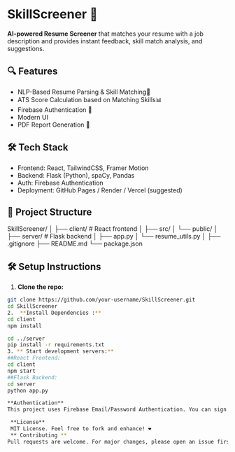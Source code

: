# SkillScreener 🚀

**AI-powered Resume Screener** that matches your resume with a job description and provides instant feedback, skill match analysis, and suggestions.

## 🔍 Features
 

- NLP-Based Resume Parsing & Skill Matching🧠
- ATS Score Calculation  based on Matching Skills📊
- Firebase Authentication 🔐
- Modern UI 
- PDF Report Generation 📄

## 🛠️ Tech Stack

- Frontend: React, TailwindCSS, Framer Motion
- Backend: Flask (Python), spaCy, Pandas
- Auth: Firebase Authentication
- Deployment: GitHub Pages / Render / Vercel (suggested)

## 📁 Project Structure
SkillScreener/
│
├── client/              # React frontend
│   ├── src/
│   └── public/
│
├── server/              # Flask backend
│   ├── app.py
│   └── resume_utils.py
│
├── .gitignore
├── README.md
└── package.json

## 🛠️ Setup Instructions

1. **Clone the repo:**

```bash
git clone https://github.com/your-username/SkillScreener.git
cd SkillScreener
2.  **Install Dependencies :**
cd client
npm install

cd ../server
pip install -r requirements.txt
3. ** Start development servers:**
##React Frontend:
cd client
npm start
##Flask Backend:
cd server
python app.py

**Authentication**
This project uses Firebase Email/Password Authentication. You can sign up, log in, and securely access resume analysis features.

 **License**
 MIT License. Feel free to fork and enhance! ❤️
 ** Contributing **
Pull requests are welcome. For major changes, please open an issue first to discuss what you would like to change.

